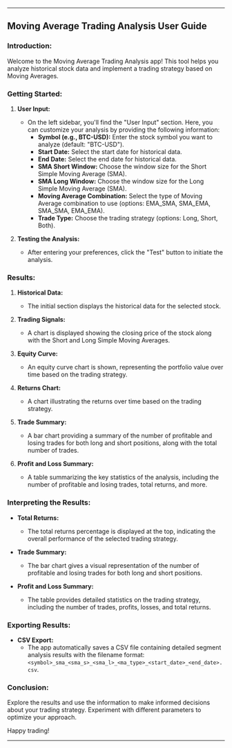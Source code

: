 
---

## Moving Average Trading Analysis User Guide

### Introduction:

Welcome to the Moving Average Trading Analysis app! This tool helps you analyze historical stock data and implement a trading strategy based on Moving Averages.

### Getting Started:

1. **User Input:**
   - On the left sidebar, you'll find the "User Input" section. Here, you can customize your analysis by providing the following information:
     - **Symbol (e.g., BTC-USD):** Enter the stock symbol you want to analyze (default: "BTC-USD").
     - **Start Date:** Select the start date for historical data.
     - **End Date:** Select the end date for historical data.
     - **SMA Short Window:** Choose the window size for the Short Simple Moving Average (SMA).
     - **SMA Long Window:** Choose the window size for the Long Simple Moving Average (SMA).
     - **Moving Average Combination:** Select the type of Moving Average combination to use (options: EMA_SMA, SMA_EMA, SMA_SMA, EMA_EMA).
     - **Trade Type:** Choose the trading strategy (options: Long, Short, Both).

2. **Testing the Analysis:**
   - After entering your preferences, click the "Test" button to initiate the analysis.

### Results:

1. **Historical Data:**
   - The initial section displays the historical data for the selected stock.

2. **Trading Signals:**
   - A chart is displayed showing the closing price of the stock along with the Short and Long Simple Moving Averages.

3. **Equity Curve:**
   - An equity curve chart is shown, representing the portfolio value over time based on the trading strategy.

4. **Returns Chart:**
   - A chart illustrating the returns over time based on the trading strategy.

5. **Trade Summary:**
   - A bar chart providing a summary of the number of profitable and losing trades for both long and short positions, along with the total number of trades.

6. **Profit and Loss Summary:**
   - A table summarizing the key statistics of the analysis, including the number of profitable and losing trades, total returns, and more.

### Interpreting the Results:

- **Total Returns:**
  - The total returns percentage is displayed at the top, indicating the overall performance of the selected trading strategy.

- **Trade Summary:**
  - The bar chart gives a visual representation of the number of profitable and losing trades for both long and short positions.

- **Profit and Loss Summary:**
  - The table provides detailed statistics on the trading strategy, including the number of trades, profits, losses, and total returns.

### Exporting Results:

- **CSV Export:**
  - The app automatically saves a CSV file containing detailed segment analysis results with the filename format: `<symbol>_sma_<sma_s>_<sma_l>_<ma_type>_<start_date>_<end_date>.csv`.

### Conclusion:

Explore the results and use the information to make informed decisions about your trading strategy. Experiment with different parameters to optimize your approach.

Happy trading!

---
